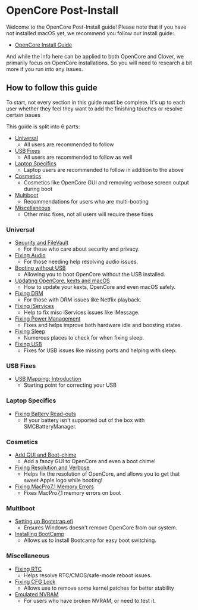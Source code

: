 # OpenCore Post-Install

Welcome to the OpenCore Post-Install guide! Please note that if you have not installed macOS yet, we recommend you follow our install guide:

* [OpenCore Install Guide](https://dortania.github.io/OpenCore-Install-Guide/)

And while the info here can be applied to both OpenCore and Clover, we primarily focus on OpenCore installations. So you will need to research a bit more if you run into any issues.

## How to follow this guide

To start, not every section in this guide must be complete. It's up to each user whether they feel they want to add the finishing touches or resolve certain issues

This guide is split into 6 parts:

* [Universal](#universal)
  * All users are recommended to follow
* [USB Fixes](#usb-fixes)
  * All users are recommended to follow as well
* [Laptop Specifics](#laptop-specifics)
  * Laptop users are recommended to follow in addition to the above
* [Cosmetics](#cosmetics)
  * Cosmetics like OpenCore GUI and removing verbose screen output during boot
* [Multiboot](#multiboot)
  * Recommendations for users who are multi-booting
* [Miscellaneous](#miscellaneous)
  * Other misc fixes, not all users will require these fixes

### Universal

* [Security and FileVault](./universal/security.md)
  * For those who care about security and privacy.
* [Fixing Audio](./universal/audio.md)
  * For those needing help resolving audio issues.
* [Booting without USB](./universal/oc2hdd.md)
  * Allowing you to boot OpenCore without the USB installed.
* [Updating OpenCore, kexts and macOS](./universal/update.md)
  * How to update your kexts, OpenCore and even macOS safely.
* [Fixing DRM](./universal/drm.md)
  * For those with DRM issues like Netflix playback.
* [Fixing iServices](./universal/iservices.md)
  * Help to fix misc iServices issues like iMessage.
* [Fixing Power Management](./universal/pm.md)
  * Fixes and helps improve both hardware idle and boosting states.
* [Fixing Sleep](./universal/sleep.md)
  * Numerous places to check for when fixing sleep.
* [Fixing USB](./usb/README.md)
  * Fixes for USB issues like missing ports and helping with sleep.

### USB Fixes

* [USB Mapping: Introduction](./usb/README.md)
  * Starting point for correcting your USB

### Laptop Specifics

* [Fixing Battery Read-outs](./laptop-specific/battery.md)
  * If your battery isn't supported out of the box with SMCBatteryManager.

### Cosmetics

* [Add GUI and Boot-chime](./cosmetic/gui.md)
  * Add a fancy GUI to OpenCore and even a boot chime!
* [Fixing Resolution and Verbose](./cosmetic/verbose.md)
  * Helps fix the resolution of OpenCore, and allows you to get that sweet Apple logo while booting!
* [Fixing MacPro7,1 Memory Errors](./universal/memory.md)
  * Fixes MacPro7,1 memory errors on boot

### Multiboot

* [Setting up Bootstrap.efi](./multiboot/bootstrap.md)
  * Ensures Windows doesn't remove OpenCore from our system.
* [Installing BootCamp](./multiboot/bootcamp.md)
  * Allows us to install Bootcamp for easy boot switching.

### Miscellaneous

* [Fixing RTC](./misc/rtc.md)
  * Helps resolve RTC/CMOS/safe-mode reboot issues.
* [Fixing CFG Lock](./misc/msr-lock.md)
  * Allows use to remove some kernel patches for better stability
* [Emulated NVRAM](./misc/nvram.md)
  * For users who have broken NVRAM, or need to test it.
